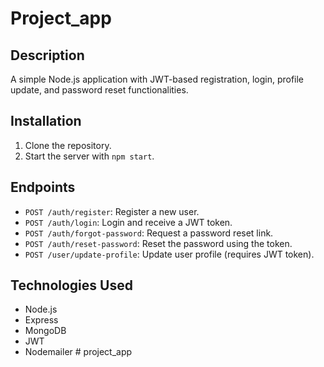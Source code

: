 # Project_app

## Description
A simple Node.js application with JWT-based registration, login, profile update, and password reset functionalities.

## Installation
1. Clone the repository.
2. Start the server with `npm start`.

## Endpoints
- `POST /auth/register`: Register a new user.
- `POST /auth/login`: Login and receive a JWT token.
- `POST /auth/forgot-password`: Request a password reset link.
- `POST /auth/reset-password`: Reset the password using the token.
- `POST /user/update-profile`: Update user profile (requires JWT token).

## Technologies Used
- Node.js
- Express
- MongoDB
- JWT
- Nodemailer
#   p r o j e c t _ a p p 
 
 
